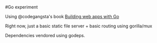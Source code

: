 #Go experiment

Using @codegangsta's book [Building web apps with Go](http://codegangsta.gitbooks.io/building-web-apps-with-go)

Right now, just a basic static file server + basic routing using gorilla/mux

Dependencies vendored using godeps.